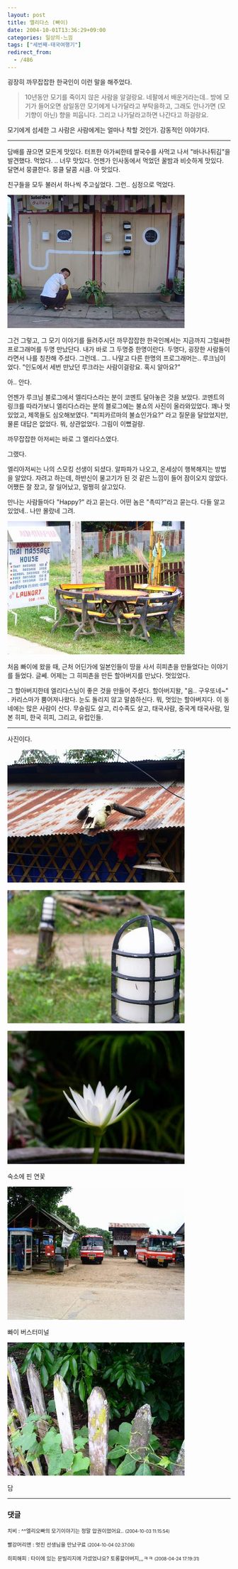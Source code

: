 ```yaml
---
layout: post
title: 엘리다스 (빠이)
date: 2004-10-01T13:36:29+09:00
categories: 일상의-느낌
tags: ["세번째-태국여행기"]
redirect_from:
  - /486
---
```


굉장히 까무잡잡한 한국인이 이런 말을 해주었다.

> 10년동안 모기를 죽이지 않은 사람을 알걸랑요. 네팔에서 배운거라는데.. 방에 모기가 들어오면 삼일동안 모기에게 나가달라고 부탁을하고, 그래도 안나가면 (모기향이 아닌) 향을 피웁니다. 그리고 나가달라고하면 나간다고 하걸랑요.

모기에게 섬세한 그 사람은 사람에게는 얼마나 착할 것인가. 감동적인 이야기다.

<hr />

담배를 끊으면 모든게 맛있다. 터프한 아가씨한테 쌀국수를 사먹고 나서 "바나나튀김"을 발견했다. 먹었다. .. 너무 맛있다. 언젠가 인사동에서 먹었던 꿀밤과 비슷하게 맛있다. 달면서 뭉클한다. 뭉클 달콤 시큼. 아 맛있다.

친구들을 모두 불러서 하나씩 주고싶었다. 그런.. 심정으로 먹었다.

![ ](/assets/media/uploads_2004_10_DSC03041.jpg)

그건 그렇고, 그 모기 이야기를 들려주시던 까무잡잡한 한국인께서는 지금까지 그럴싸한 프로그래머를 두명 만났단다. 내가 바로 그 두명중 한명이란다. 두명다, 굉장한 사람들이라면서 나를 칭찬해 주셨다. 그런데.. 그.. 나말고 다른 한명의 프로그래머는.. 루크님이었다. "인도에서 세번 만났던 루크라는 사람이걸랑요. 혹시 알아요?"

아.. 안다.

언젠가 루크님 블로그에서 엘리다스라는 분이 코멘트 달아놓은 것을 보았다. 코멘트의 링크를 따라가보니 엘리다스라는 분의 블로그에는 불쇼의 사진이 올라와있었다. 꽤나 멋있었고, 제목들도 심오해보였다. "피피카르마의 불쇼인가요?" 라고 질문을 달았었지만, 물론 대답은 없었다. 뭐, 상관없었다. 그림이 이뻤걸랑.

까무잡잡한 아저씨는 바로 그 엘리다스였다.

그랬다.

엘리아저씨는 나의 스모킹 선생이 되셨다. 알파파가 나오고, 온세상이 행복해지는 방법을 알았다. 자려고 하는데, 하반신이 물고기가 된 것 같은 느낌이 들어 잠이오지 않았다. 어쨌든 잘 잤고, 잘 일어났고, 멀쩡히 살고있다.

만나는 사람들마다 "Happy?" 라고 묻는다. 어떤 놈은 "촉띠?"라고 묻는다. 다들 알고있었네.. 나만 몰랐네 그려.

![ ](/assets/media/uploads_2004_10_PICT1447.jpg)

처음 빠이에 왔을 때, 근처 어딘가에 일본인들이 땅을 사서 히피촌을 만들었다는 이야기를 들었다. 글쎄. 어제는 그 히피촌을 만든 할아버지를 만났다. 멋있었다.

그 할아버지한테 엘리다스님이 좋은 것을 만들어 주셨다. 할아버지왈, "음.. 구우또네~" . 카리스마가 뿜어져나왔다. 눈도 돌리지 않고 말씀하신다. 뭐, 멋있는 할아버지다. 이 동네에는 많은 사람이 산다. 무슬림도 살고, 리수족도 살고, 태국사람, 중국계 태국사람, 일본 히피, 한국 히피, 그리고, 유럽인들.

<hr />

사진이다.

![ ](/assets/media/uploads_2004_10_PICT1446.jpg)

![ ](/assets/media/uploads_2004_10_PICT1450.jpg)

![ ](/assets/media/uploads_2004_10_PICT1452.jpg)

숙소에 핀 연꽃

![ ](/assets/media/uploads_2004_10_PICT1458.jpg)

빠이 버스터미널

![ ](/assets/media/uploads_2004_10_PICT1459.jpg)

담

* * *

### 댓글



<!--- cmt:852 --->
<!--- mail: --->
<!--- parent:0 --->

<small>치비 : ^^엘리오빠의 모기이야기는 정말 압권이었어요.. <small>(2004-10-03 11:15:54)</small></small>


<!--- cmt:853 --->
<!--- mail: --->
<!--- parent:0 --->

<small>빨강머리앤 : 멋진 선생님을 만났구료 <small>(2004-10-04 02:37:06)</small></small>


<!--- cmt:854 --->
<!--- mail: --->
<!--- parent:0 --->

<small>히피해피 : 타이에 있는 문빌리지에 가셨었나요? 토롱할아버지,,,ㅋㅋ <small>(2008-04-24 17:19:31)</small></small>

